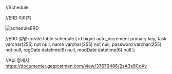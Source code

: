 
//Schedule

//ERD 이미지

![scheduleERD](https://github.com/user-attachments/assets/767874f9-6d5a-452a-82a6-306e91e2d3fb)


//ERD 설명
create table schedule
(
id       bigint auto_increment
primary key,
task     varchar(255) not null,
name     varchar(255) not null,
password varchar(255) not null,
regDate  datetime(6)  null,
modDate  datetime(6)  null
);


//Api 명세서
https://documenter.getpostman.com/view/37679486/2sA3s9CoKv